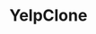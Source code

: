 # YelpClone
<!-- b5da5398aa8350cc97d0871f601b67fd -->
<!-- b5da5398aa8350cc97d0871f601b67fd -->
<!-- zip code -->
<!-- https://gist.githubusercontent.com/erichurst/7882666/raw/5bdc46db47d9515269ab12ed6fb2850377fd869e/US%2520Zip%2520Codes%2520from%25202013%2520Government%2520Data -->

 <!-- `https://cors-anywhere.herokuapp.com/https://api.forismatic.com/api/1.0/?method=getQuote&format=json&lang=en` -->